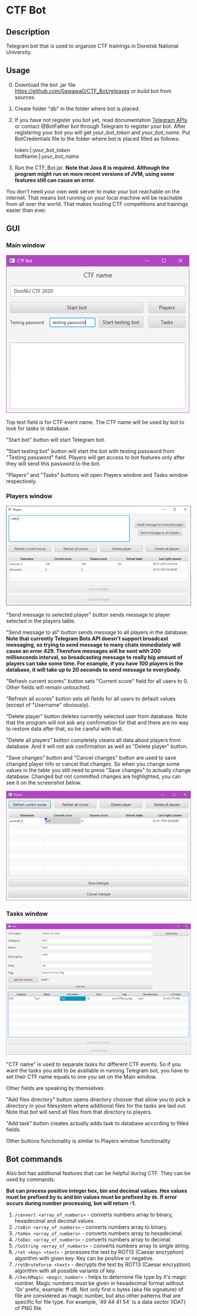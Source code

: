 # CTF Bot

## Description
Telegram bot that is used to organize CTF trainings in Donetsk National University.

## Usage
0) Download the bot .jar file https://github.com/0awawa0/CTF_Bot/releases or build bot from sources.
1) Create folder "db" in the folder where bot is placed.
2) If you have not register you bot yet, read documentation [Telegram APIs](https://core.telegram.org/api) or contact @BotFather bot through Telegram to register your bot. After registering your bot you will get <i>your_bot_token</i> and <i>your_bot_name</i>. Put BotCredentials file to the folder where bot is placed filled as follows:
   
    token:|:<i>your_bot_token</i>\
    botName:|:<i>your_bot_name</i>
    
3) Run the CTF_Bot.jar. **Note that Java 8 is required. Although the program might run on more recent versions of JVM, using some features still can cause an error.**

You don't need your own web server to make your bot reachable on the internet. That means bot running on your local machine will be reachable from all over the world. That makes hosting CTF competitions and trainings easier than ever.
## GUI

### Main window
![MainWindow](screenshots/MainWindow.png)

Top text field is for CTF event name. The CTF name will be used by bot to look for tasks in database.

"Start bot" button will start Telegram bot.

"Start testing bot" button will start the bot with testing password from "Testing password" field. Players will get access to bot features only after they will send this password to the bot.

"Players" and "Tasks" buttons will open Players window and Tasks window respectively.

### Players window
![PlayersWindow](screenshots/PlayersWindow.png)

"Send message to selected player" button sends message to player selected in the players table.

"Send message to all" button sends message to all players in the database. **Note that currently Telegram Bots API doesn't support broadcast messaging, so trying to send message to many chats immediately will cause an error 429. Therefore messages will be sent with 200 milliseconds interval, so broadcasting message to really big amount of players can take some time. For example, if you have 100 players in the database, it will take up to 20 seconds to send message to everybody.**  

"Refresh current scores" button sets "Current score" field for all users to 0. Other fields will remain untouched.

"Refresh all scores" button sets all fields for all users to default values (except of "Username" obviously).

"Delete player" button deletes currently selected user from database. Note that the program will not ask any confirmation for that and there are no way to restore data after that, so be careful with that.

"Delete all players" button completely cleans all data about players from database. And it will not ask confirmation as well as "Delete player" button.

"Save changes" button and "Cancel changes" button are used to save changed player info or cancel that changes. So when you change some values in the table you still need to press "Save changes" to actually change database. Changed but not committed changes are highlighted, you can see it on the screenshot below.

![ChangedPlayersTable](screenshots/ChangedPlayersTable.png)

### Tasks window

![TasksWindow](screenshots/TasksWindow.png)

"CTF name" is used to separate tasks for different CTF events. So if you want the tasks you add to be available in running Telegram bot, you have to set their CTF name equals to one you set on the Main window.

Other fields are speaking by themselves.

"Add files directory" button opens directory chooser that allow you to pick a directory in your filesystem where additional files for the tasks are laid out. Note that bot will send all files from that directory to players.

"Add task" button creates actually adds task to database according to filled fields.

Other buttons functionality is similar to Players window functionality


## Bot commands
Also bot has additional features that can be helpful during CTF. They can be used by commands:

<b>Bot can process positive integer hex, bin and decimal values. Hex values must be prefixed by `0x` and bin values must be prefixed by `0b`. If error occurs during number processing, bot will return -1.</b>
1. `/convert <array_of_numbers>` - converts numbers array to binary, hexadecimal and decimal values.
2. `/toBin <array_of_numbers>` - converts numbers array to binary.
3. `/toHex <array_of_numbers>` - converts numbers array to hexadecimal.
4. `/toDec <array_of_numbers>` - converts numbers array to decimal.
5. `/toString <array_of_numbers>` - converts numbers array to single string.
6. `/rot <key> <text>` - processes the text by ROT13 (Caesar encryption) algorithm with given key. Key can be positive or negative.
7. `/rotBruteForce <text>` - decrypts the text by ROT13 (Caesar encryption) algorithm with all possible variants of key.
8. `/checkMagic <magic_number>` - helps to determine file type by it's magic number. Magic numbers must be given in hexadecimal format without '0x' prefix, example: ff d8. Not only first n bytes (aka file signature) of file are considered as magic number, but also other patterns that are specific for file type. For example, '49 44 41 54' is a data sector (IDAT) of PNG file.
